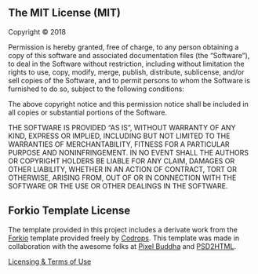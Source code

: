 ## The MIT License (MIT)

Copyright © 2018

Permission is hereby granted, free of charge, to any person obtaining a copy of this software and associated documentation files (the “Software”), to deal in the Software without restriction, including without limitation the rights to use, copy, modify, merge, publish, distribute, sublicense, and/or sell copies of the Software, and to permit persons to whom the Software is furnished to do so, subject to the following conditions:

The above copyright notice and this permission notice shall be included in all copies or substantial portions of the Software.

THE SOFTWARE IS PROVIDED “AS IS”, WITHOUT WARRANTY OF ANY KIND, EXPRESS OR IMPLIED, INCLUDING BUT NOT LIMITED TO THE WARRANTIES OF MERCHANTABILITY, FITNESS FOR A PARTICULAR PURPOSE AND NONINFRINGEMENT. IN NO EVENT SHALL THE AUTHORS OR COPYRIGHT HOLDERS BE LIABLE FOR ANY CLAIM, DAMAGES OR OTHER LIABILITY, WHETHER IN AN ACTION OF CONTRACT, TORT OR OTHERWISE, ARISING FROM, OUT OF OR IN CONNECTION WITH THE SOFTWARE OR THE USE OR OTHER DEALINGS IN THE SOFTWARE.


##  Forkio Template License 

The template provided in this project includes a derivate work from the [Forkio](https://tympanus.net/codrops/2015/03/12/freebie-forkio-one-page-website-template/) template provided freely by [Codrops](https://tympanus.net/codrops/). This template was made in collaboration with the awesome folks at [Pixel Buddha](https://pixelbuddha.net/) and [PSD2HTML](https://www.psd2html.com/).  

[Licensing & Terms of Use](https://tympanus.net/codrops/licensing/)
